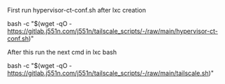 First run hypervisor-ct-conf.sh after lxc creation

bash -c "$(wget -qO - https://gitlab.j551n.com/j551n/tailscale_scripts/-/raw/main/hypervisor-ct-conf.sh)"

After this run the next cmd in lxc bash

bash -c "$(wget -qO - https://gitlab.j551n.com/j551n/tailscale_scripts/-/raw/main/tailscale.sh)"

